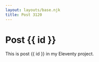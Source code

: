 ```yaml
---
layout: layouts/base.njk
title: Post 3120
---
```


# Post {{ id }}

This is post {{ id }} in my Eleventy project.

